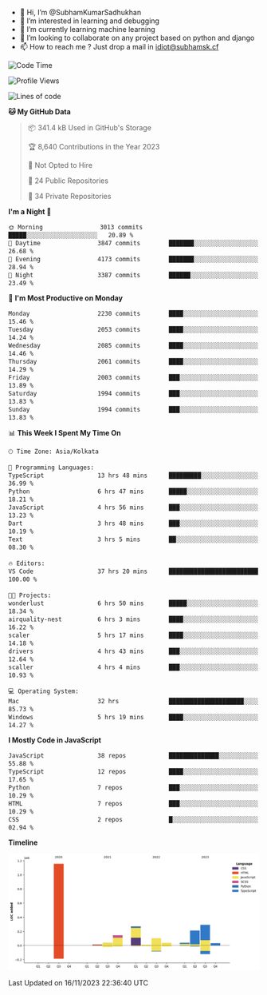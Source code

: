 - 👋 Hi, I’m @SubhamKumarSadhukhan
- 👀 I’m interested in learning and debugging
- 🌱 I’m currently learning machine learning
- 💞️ I’m looking to collaborate on any project based on python and django
- 📫 How to reach me ?
      Just drop a mail in idiot@subhamsk.cf

<!---
SubhamKumarSadhukhan/SubhamKumarSadhukhan is a ✨ special ✨ repository because its `README.md` (this file) appears on your GitHub profile.
You can click the Preview link to take a look at your changes.
--->


<!--START_SECTION:waka-->
![Code Time](http://img.shields.io/badge/Code%20Time-1%2C686%20hrs%2026%20mins-blue)

![Profile Views](http://img.shields.io/badge/Profile%20Views-0-blue)

![Lines of code](https://img.shields.io/badge/From%20Hello%20World%20I%27ve%20Written-2.3%20million%20lines%20of%20code-blue)

**🐱 My GitHub Data** 

> 📦 341.4 kB Used in GitHub's Storage 
 > 
> 🏆 8,640 Contributions in the Year 2023
 > 
> 🚫 Not Opted to Hire
 > 
> 📜 24 Public Repositories 
 > 
> 🔑 34 Private Repositories 
 > 
**I'm a Night 🦉** 

```text
🌞 Morning                3013 commits        █████░░░░░░░░░░░░░░░░░░░░   20.89 % 
🌆 Daytime                3847 commits        ███████░░░░░░░░░░░░░░░░░░   26.68 % 
🌃 Evening                4173 commits        ███████░░░░░░░░░░░░░░░░░░   28.94 % 
🌙 Night                  3387 commits        ██████░░░░░░░░░░░░░░░░░░░   23.49 % 
```
📅 **I'm Most Productive on Monday** 

```text
Monday                   2230 commits        ████░░░░░░░░░░░░░░░░░░░░░   15.46 % 
Tuesday                  2053 commits        ████░░░░░░░░░░░░░░░░░░░░░   14.24 % 
Wednesday                2085 commits        ████░░░░░░░░░░░░░░░░░░░░░   14.46 % 
Thursday                 2061 commits        ████░░░░░░░░░░░░░░░░░░░░░   14.29 % 
Friday                   2003 commits        ███░░░░░░░░░░░░░░░░░░░░░░   13.89 % 
Saturday                 1994 commits        ███░░░░░░░░░░░░░░░░░░░░░░   13.83 % 
Sunday                   1994 commits        ███░░░░░░░░░░░░░░░░░░░░░░   13.83 % 
```


📊 **This Week I Spent My Time On** 

```text
🕑︎ Time Zone: Asia/Kolkata

💬 Programming Languages: 
TypeScript               13 hrs 48 mins      █████████░░░░░░░░░░░░░░░░   36.99 % 
Python                   6 hrs 47 mins       █████░░░░░░░░░░░░░░░░░░░░   18.21 % 
JavaScript               4 hrs 56 mins       ███░░░░░░░░░░░░░░░░░░░░░░   13.23 % 
Dart                     3 hrs 48 mins       ███░░░░░░░░░░░░░░░░░░░░░░   10.19 % 
Text                     3 hrs 5 mins        ██░░░░░░░░░░░░░░░░░░░░░░░   08.30 % 

🔥 Editors: 
VS Code                  37 hrs 20 mins      █████████████████████████   100.00 % 

🐱‍💻 Projects: 
wonderlust               6 hrs 50 mins       █████░░░░░░░░░░░░░░░░░░░░   18.34 % 
airquality-nest          6 hrs 3 mins        ████░░░░░░░░░░░░░░░░░░░░░   16.22 % 
scaler                   5 hrs 17 mins       ████░░░░░░░░░░░░░░░░░░░░░   14.18 % 
drivers                  4 hrs 43 mins       ███░░░░░░░░░░░░░░░░░░░░░░   12.64 % 
scaller                  4 hrs 4 mins        ███░░░░░░░░░░░░░░░░░░░░░░   10.93 % 

💻 Operating System: 
Mac                      32 hrs              █████████████████████░░░░   85.73 % 
Windows                  5 hrs 19 mins       ████░░░░░░░░░░░░░░░░░░░░░   14.27 % 
```

**I Mostly Code in JavaScript** 

```text
JavaScript               38 repos            ██████████████░░░░░░░░░░░   55.88 % 
TypeScript               12 repos            ████░░░░░░░░░░░░░░░░░░░░░   17.65 % 
Python                   7 repos             ███░░░░░░░░░░░░░░░░░░░░░░   10.29 % 
HTML                     7 repos             ███░░░░░░░░░░░░░░░░░░░░░░   10.29 % 
CSS                      2 repos             █░░░░░░░░░░░░░░░░░░░░░░░░   02.94 % 
```



**Timeline**

![Lines of Code chart](https://raw.githubusercontent.com/SubhamKumarSadhukhan/SubhamKumarSadhukhan/main/assets/bar_graph.png)


 Last Updated on 16/11/2023 22:36:40 UTC
<!--END_SECTION:waka-->
